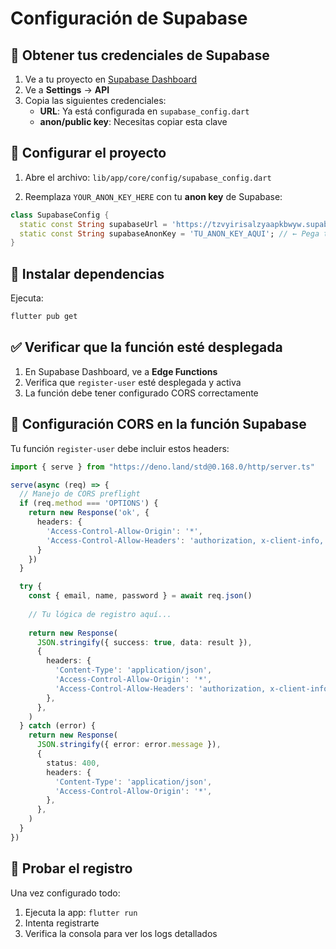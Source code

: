 # Configuración de Supabase

## 🔑 Obtener tus credenciales de Supabase

1. Ve a tu proyecto en [Supabase Dashboard](https://app.supabase.com)
2. Ve a **Settings** → **API**
3. Copia las siguientes credenciales:
   - **URL**: Ya está configurada en `supabase_config.dart`
   - **anon/public key**: Necesitas copiar esta clave

## 📝 Configurar el proyecto

1. Abre el archivo: `lib/app/core/config/supabase_config.dart`

2. Reemplaza `YOUR_ANON_KEY_HERE` con tu **anon key** de Supabase:

```dart
class SupabaseConfig {
  static const String supabaseUrl = 'https://tzvyirisalzyaapkbwyw.supabase.co';
  static const String supabaseAnonKey = 'TU_ANON_KEY_AQUI'; // ← Pega tu anon key aquí
}
```

## 🚀 Instalar dependencias

Ejecuta:
```bash
flutter pub get
```

## ✅ Verificar que la función esté desplegada

1. En Supabase Dashboard, ve a **Edge Functions**
2. Verifica que `register-user` esté desplegada y activa
3. La función debe tener configurado CORS correctamente

## 🔧 Configuración CORS en la función Supabase

Tu función `register-user` debe incluir estos headers:

```typescript
import { serve } from "https://deno.land/std@0.168.0/http/server.ts"

serve(async (req) => {
  // Manejo de CORS preflight
  if (req.method === 'OPTIONS') {
    return new Response('ok', { 
      headers: {
        'Access-Control-Allow-Origin': '*',
        'Access-Control-Allow-Headers': 'authorization, x-client-info, apikey, content-type',
      }
    })
  }

  try {
    const { email, name, password } = await req.json()
    
    // Tu lógica de registro aquí...
    
    return new Response(
      JSON.stringify({ success: true, data: result }),
      {
        headers: {
          'Content-Type': 'application/json',
          'Access-Control-Allow-Origin': '*',
          'Access-Control-Allow-Headers': 'authorization, x-client-info, apikey, content-type',
        },
      },
    )
  } catch (error) {
    return new Response(
      JSON.stringify({ error: error.message }),
      {
        status: 400,
        headers: {
          'Content-Type': 'application/json',
          'Access-Control-Allow-Origin': '*',
        },
      },
    )
  }
})
```

## 📱 Probar el registro

Una vez configurado todo:
1. Ejecuta la app: `flutter run`
2. Intenta registrarte
3. Verifica la consola para ver los logs detallados
